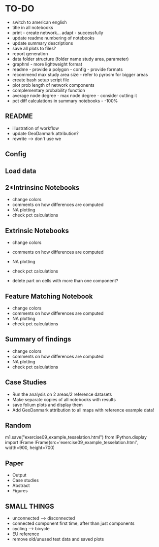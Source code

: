 # TO-DO

- switch to american english
- title in all notebooks
- print - create network... adapt - successfully
- update readme numbering of notebooks
- update summary descriptions
- save all plots to files?
- report generation
- data folder structure (folder name study area, parameter)
- graphml - more lightweight format
- readme - provide a polygon - config - provide formats
- recommend max study area size - refer to pyrosm for bigger areas
- create bash setup script file
- plot prob length of network components
- complementary probability function
- average node degree - max node degree - consider cutting it
- pct diff calculations in summary notebooks - -100%

## README

- illustration of workflow
- update GeoDanmark attribution?
- rewrite --> don't use we

## Config

## Load data

## 2*Intrinsinc Notebooks

- change colors
- comments on how differences are computed
- NA plotting
- check pct calculations

## Extrinsic Notebooks

- change colors
- comments on how differences are computed
- NA plotting
- check pct calculations

- delete part on cells with more than one component?

## Feature Matching Notebook

- change colors
- comments on how differences are computed
- NA plotting
- check pct calculations

## Summary of findings

- change colors
- comments on how differences are computed
- NA plotting
- check pct calculations

## Case Studies

- Run the analysis on 2 areas/2 reference datasets
- Make separate copies of all notebooks with results
- save folium plots and display them
- Add GeoDanmark attribution to all maps with reference example data!

## Random

m1.save("exercise09_example_tesselation.html")
from IPython.display import IFrame
IFrame(src='exercise09_example_tesselation.html', width=900, height=700)

## Paper

- Output
- Case studies
- Abstract
- Figures

## SMALL THINGS

- unconnected --> disconnected
- connected component first time, after than just components
- cycling --> bicycle
- EU reference
- remove old/unused test data and saved plots
